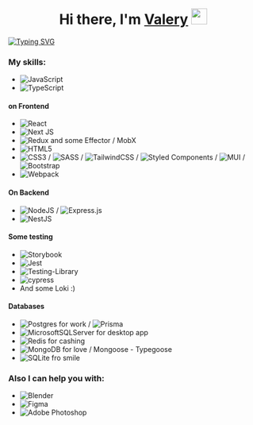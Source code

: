 <h1 align="center">Hi there, I'm <a href="https://next-portfolio-4xu2.vercel.app" target="_blank">Valery</a> 
<img src="https://github.com/blackcater/blackcater/raw/main/images/Hi.gif" height="32"/></h1>
<a href="https://git.io/typing-svg"><img src="https://readme-typing-svg.herokuapp.com?font=Fira+Code&pause=1000&center=true&vCenter=true&width=435&lines=I'm+a+fylly+web+developer" alt="Typing SVG" /></a>

### My skills:

- ![JavaScript](https://img.shields.io/badge/javascript-%23323330.svg?style=for-the-badge&logo=javascript&logoColor=%23F7DF1E)
- ![TypeScript](https://img.shields.io/badge/typescript-%23007ACC.svg?style=for-the-badge&logo=typescript&logoColor=white)

#### on Frontend
- ![React](https://img.shields.io/badge/react-%2320232a.svg?style=for-the-badge&logo=react&logoColor=%2361DAFB)
- ![Next JS](https://img.shields.io/badge/Next-black?style=for-the-badge&logo=next.js&logoColor=white)
- ![Redux](https://img.shields.io/badge/redux-%23593d88.svg?style=for-the-badge&logo=redux&logoColor=white) and some Effector / MobX
- ![HTML5](https://img.shields.io/badge/html5-%23E34F26.svg?style=for-the-badge&logo=html5&logoColor=white)
- ![CSS3](https://img.shields.io/badge/css3-%231572B6.svg?style=for-the-badge&logo=css3&logoColor=white) / ![SASS](https://img.shields.io/badge/SASS-hotpink.svg?style=for-the-badge&logo=SASS&logoColor=white) / ![TailwindCSS](https://img.shields.io/badge/tailwindcss-%2338B2AC.svg?style=for-the-badge&logo=tailwind-css&logoColor=white) / ![Styled Components](https://img.shields.io/badge/styled--components-DB7093?style=for-the-badge&logo=styled-components&logoColor=white) / ![MUI](https://img.shields.io/badge/MUI-%230081CB.svg?style=for-the-badge&logo=mui&logoColor=white) / ![Bootstrap](https://img.shields.io/badge/bootstrap-%238511FA.svg?style=for-the-badge&logo=bootstrap&logoColor=white)
- ![Webpack](https://img.shields.io/badge/webpack-%238DD6F9.svg?style=for-the-badge&logo=webpack&logoColor=black)

#### On Backend
- ![NodeJS](https://img.shields.io/badge/node.js-6DA55F?style=for-the-badge&logo=node.js&logoColor=white) / ![Express.js](https://img.shields.io/badge/express.js-%23404d59.svg?style=for-the-badge&logo=express&logoColor=%2361DAFB)	
- ![NestJS](https://img.shields.io/badge/nestjs-%23E0234E.svg?style=for-the-badge&logo=nestjs&logoColor=white)

#### Some testing
- ![Storybook](https://img.shields.io/badge/-Storybook-FF4785?style=for-the-badge&logo=storybook&logoColor=white)
- ![Jest](https://img.shields.io/badge/-jest-%23C21325?style=for-the-badge&logo=jest&logoColor=white)
- ![Testing-Library](https://img.shields.io/badge/-TestingLibrary-%23E33332?style=for-the-badge&logo=testing-library&logoColor=white)
- ![cypress](https://img.shields.io/badge/-cypress-%23E5E5E5?style=for-the-badge&logo=cypress&logoColor=058a5e)
- And some Loki :)

#### Databases
- ![Postgres](https://img.shields.io/badge/postgres-%23316192.svg?style=for-the-badge&logo=postgresql&logoColor=white) for work / ![Prisma](https://img.shields.io/badge/Prisma-3982CE?style=for-the-badge&logo=Prisma&logoColor=white)
- ![MicrosoftSQLServer](https://img.shields.io/badge/Microsoft%20SQL%20Server-CC2927?style=for-the-badge&logo=microsoft%20sql%20server&logoColor=white) for desktop app
- ![Redis](https://img.shields.io/badge/redis-%23DD0031.svg?style=for-the-badge&logo=redis&logoColor=white) for cashing
- ![MongoDB](https://img.shields.io/badge/MongoDB-%234ea94b.svg?style=for-the-badge&logo=mongodb&logoColor=white) for love / Mongoose - Typegoose
- ![SQLite](https://img.shields.io/badge/sqlite-%2307405e.svg?style=for-the-badge&logo=sqlite&logoColor=white) fro smile

### Also I can help you with:
- ![Blender](https://img.shields.io/badge/blender-%23F5792A.svg?style=for-the-badge&logo=blender&logoColor=white)
- ![Figma](https://img.shields.io/badge/figma-%23F24E1E.svg?style=for-the-badge&logo=figma&logoColor=white)
- ![Adobe Photoshop](https://img.shields.io/badge/adobe%20photoshop-%2331A8FF.svg?style=for-the-badge&logo=adobe%20photoshop&logoColor=white)
